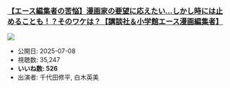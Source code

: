 ### [【エース編集者の苦悩】漫画家の要望に応えたい…しかし時には止めることも！？そのワケは？【講談社＆小学館エース漫画編集者】](https://www.youtube.com/watch?v=IVyCeRYIgbw)
[![](https://img.youtube.com/vi/IVyCeRYIgbw/sddefault.jpg)](https://www.youtube.com/watch?v=IVyCeRYIgbw)
-   公開日: 2025-07-08
-   視聴数: 35,247
-   **いいね数: 526**
-   出演者: 千代田修平, 白木英美
